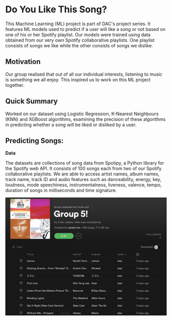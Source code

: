 # Do You Like This Song? 


This Machine Learning (ML) project is part of DAC's project series. It features ML models used to predict if a user will like a song or not based on one of his or her Spotify playlist. Our models were trained using data obtained from our very own Spotify collaborative playlists. One playlist consists of songs we like while the other consists of songs we dislike.

## Motivation

Our group realised that out of all our individual interests, listening to music is something we all enjoy. This inspired us to work on this ML project together.

## Quick Summary

Worked on our dataset using Logistic Regression, K-Nearest Neighbours (KNN) and XGBoost algorithms, examining the precision of these algorithms in predicting whether a song will be liked or disliked by a user. 

## **Predicting Songs:** 

**Data** 

The datasets are collections of song data from Spotipy, a Python library for the Spotify web API. It consists of 100 songs each from two of our Spotify collaborative playlists. We are able to access artist names, album names, track name, track ID and audio features such as danceability, energy, key, loudness, mode speechiness, instrumentalness, liveness, valence, tempo, duration of songs in milliseconds and time signature. 

![spotify snapshot](https://github.com/nataleafs/Spotify-Song-Likeness-ML/blob/main/img/spotify_snapshot.png)

